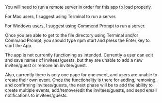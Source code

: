 You will need to run a remote server in order for this app to load properly.

For Mac users, I suggest using Terminal to run a server.

For Windows users, I suggest using Commend Prompt to run a server.

Once you are able to get to the file directory using Terminal and/or Command Prompt, you should type npm start and press the Enter key to start the App.

The app is not currently functioning as intended. Currently a user can edit and save names of invitees/guests, but they are unable to add a new invitee/guest or remove an invitee/guest.

Also, currently there is only one page for one event, and users are unable to create their own event. Once the functionality is there for adding, removing, and confirming invitees/guests, the next phase will be to add the ability to create multiple events, add/remove/edit the invitees/guests, and send email notifications to invitees/guests.